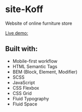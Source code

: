 # site-Koff
Website of online furniture store

[Live demo: ](https://getfrontend.github.io/site-Koff/dist/)

## Built with:
* Mobile-first workflow
* HTML Semantic Tags
* BEM (Block, Element, Modifier)
* SCSS
* JavaScript
* CSS Flexbox
* CSS Grid
* Fluid Typography
* Fluid Space
